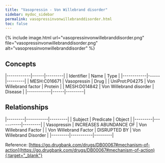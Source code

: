 ```yaml
---
title: "Vasopressin - Von Willebrand disorder"
sidebar: mydoc_sidebar
permalink: vasopressinvonwillebranddisorder.html
toc: false 
---
```


{% include image.html url="vasopressinvonwillebranddisorder.png" file="vasopressinvonwillebranddisorder.png" alt="vasopressinvonwillebranddisorder" %}

## Concepts

|------------|------|---------|
| Identifier | Name | Type    |
|------------|------|---------|
| MESH:C016671 | Vasopressin | Drug |
| UniProt:P04275 | Von Willebrand factor | Protein |
| MESH:D014842 | Von Willebrand disorder | Disease |
|------------|------|---------|

## Relationships

|---------|-----------|---------|
| Subject | Predicate | Object  |
|---------|-----------|---------|
| Vasopressin | INCREASES ABUNDANCE OF | Von Willebrand Factor |
| Von Willebrand Factor | DISRUPTED BY | Von Willebrand Disorder |
|---------|-----------|---------|

Reference: [https://go.drugbank.com/drugs/DB00067#mechanism-of-action](https://go.drugbank.com/drugs/DB00067#mechanism-of-action){:target="_blank"}
